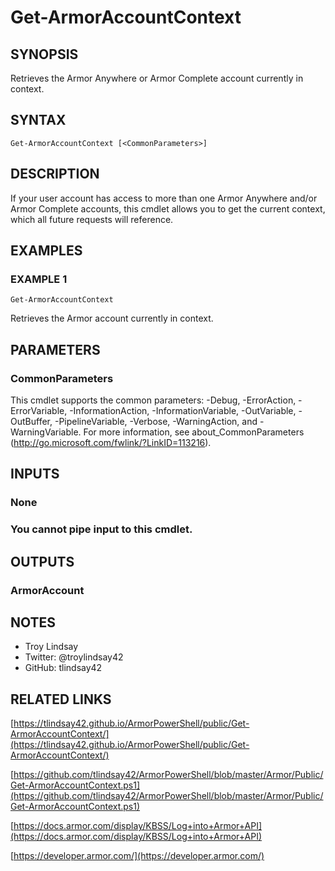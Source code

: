 # Get-ArmorAccountContext

## SYNOPSIS
Retrieves the Armor Anywhere or Armor Complete account currently in context.

## SYNTAX

```
Get-ArmorAccountContext [<CommonParameters>]
```

## DESCRIPTION
If your user account has access to more than one Armor Anywhere and/or Armor
Complete accounts, this cmdlet allows you to get the current context, which all
future requests will reference.

## EXAMPLES

### EXAMPLE 1
```
Get-ArmorAccountContext
```

Retrieves the Armor account currently in context.

## PARAMETERS

### CommonParameters
This cmdlet supports the common parameters: -Debug, -ErrorAction, -ErrorVariable, -InformationAction, -InformationVariable, -OutVariable, -OutBuffer, -PipelineVariable, -Verbose, -WarningAction, and -WarningVariable.
For more information, see about_CommonParameters (http://go.microsoft.com/fwlink/?LinkID=113216).

## INPUTS

### None
###     You cannot pipe input to this cmdlet.
## OUTPUTS

### ArmorAccount
## NOTES
- Troy Lindsay
- Twitter: @troylindsay42
- GitHub: tlindsay42

## RELATED LINKS

[https://tlindsay42.github.io/ArmorPowerShell/public/Get-ArmorAccountContext/](https://tlindsay42.github.io/ArmorPowerShell/public/Get-ArmorAccountContext/)

[https://github.com/tlindsay42/ArmorPowerShell/blob/master/Armor/Public/Get-ArmorAccountContext.ps1](https://github.com/tlindsay42/ArmorPowerShell/blob/master/Armor/Public/Get-ArmorAccountContext.ps1)

[https://docs.armor.com/display/KBSS/Log+into+Armor+API](https://docs.armor.com/display/KBSS/Log+into+Armor+API)

[https://developer.armor.com/](https://developer.armor.com/)

